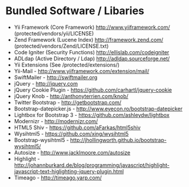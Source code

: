 Bundled Software / Libaries
===========================

* Yii Framework (Core Framework) http://www.yiiframework.com/ (protected/vendors/yii/LICENSE)
* Zend Framework (Lucene Index) http://framework.zend.com/ (protected/vendors/Zend/LICENSE.txt)
* Code Igniter (Security Functions) http://ellislab.com/codeigniter
* ADLdap (Active Directory / Ldap)    http://adldap.sourceforge.net/
* Yii Extensions (See /protected/extensions/)
* Yii-Mail - http://www.yiiframework.com/extension/mail/
* SwiftMailer - http://swiftmailer.org
* jQuery - http://jquery.com
* jQuery Cookie Plugin - https://github.com/carhartl/jquery-cookie
* jQuery Knob - http://anthonyterrien.com/knob/
* Twitter Bootstrap - http://getbootstrap.com/
* Bootstrap-datepicker.js - http://www.eyecon.ro/bootstrap-datepicker
* Lightbox for Bootstrap 3 - https://github.com/ashleydw/lightbox
* Modernizr - http://modernizr.com/
* HTML5 Shiv - https://github.com/aFarkas/html5shiv
* Wysihtml5 - https://github.com/xing/wysihtml5
* Bootstrap-wysihtml5 - http://jhollingworth.github.io/bootstrap-wysihtml5/
* Autosize - http://www.jacklmoore.com/autosize
* Highlight - http://johannburkard.de/blog/programming/javascript/highlight-javascript-text-higlighting-jquery-plugin.html
* Timeago - http://timeago.yarp.com/


